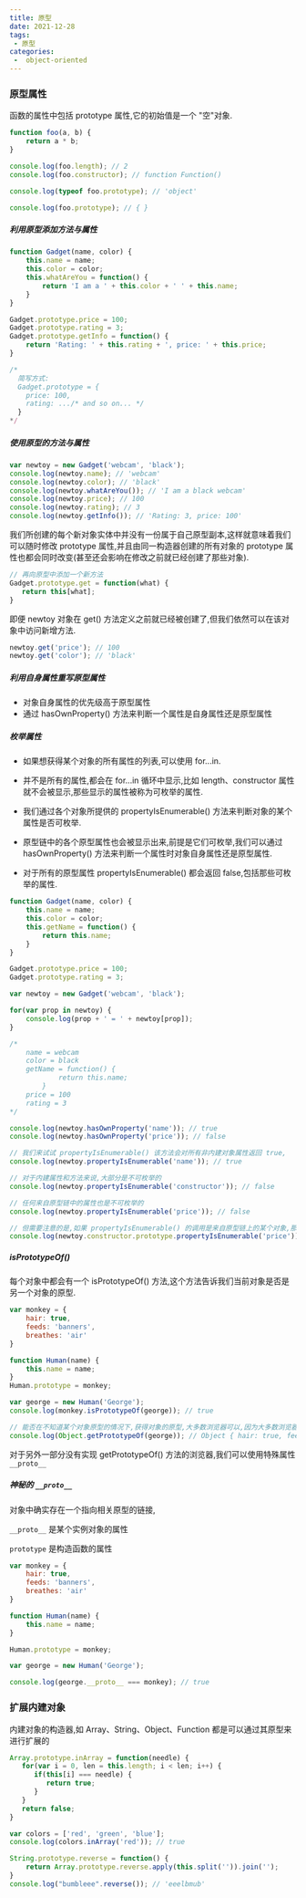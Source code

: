 ```yaml
---
title: 原型
date: 2021-12-28
tags:
 - 原型
categories:
 -  object-oriented
---
```


### 原型属性

函数的属性中包括 prototype 属性,它的初始值是一个 "空"对象.

```js
function foo(a, b) {
	return a * b;
}

console.log(foo.length); // 2
console.log(foo.constructor); // function Function()

console.log(typeof foo.prototype); // 'object'

console.log(foo.prototype); // { }
```

##### 利用原型添加方法与属性

```js
function Gadget(name, color) {
	this.name = name;
	this.color = color;
	this.whatAreYou = function() {
		return 'I am a ' + this.color + ' ' + this.name;
	}
}

Gadget.prototype.price = 100;
Gadget.prototype.rating = 3;
Gadget.prototype.getInfo = function() {
	return 'Rating: ' + this.rating + ', price: ' + this.price;
}

/*
  简写方式:
  Gadget.prototype = {
    price: 100,
    rating: .../* and so on... */
  }
*/
```

##### 使用原型的方法与属性

```js
var newtoy = new Gadget('webcam', 'black');
console.log(newtoy.name); // 'webcam'
console.log(newtoy.color); // 'black'
console.log(newtoy.whatAreYou()); // 'I am a black webcam'
console.log(newtoy.price); // 100
console.log(newtoy.rating); // 3
console.log(newtoy.getInfo()); // 'Rating: 3, price: 100'
```

我们所创建的每个新对象实体中并没有一份属于自己原型副本,这样就意味着我们可以随时修改 prototype 属性,并且由同一构造器创建的所有对象的 prototype 属性也都会同时改变(甚至还会影响在修改之前就已经创建了那些对象).

```js
// 再向原型中添加一个新方法
Gadget.prototype.get = function(what) {
   return this[what];
}
```

即便 newtoy 对象在 get() 方法定义之前就已经被创建了,但我们依然可以在该对象中访问新增方法.

```js
newtoy.get('price'); // 100
newtoy.get('color'); // 'black'
```

##### 利用自身属性重写原型属性

- 对象自身属性的优先级高于原型属性
- 通过 hasOwnProperty() 方法来判断一个属性是自身属性还是原型属性

##### 枚举属性

- 如果想获得某个对象的所有属性的列表,可以使用 for...in.

- 并不是所有的属性,都会在 for...in 循环中显示,比如 length、constructor 属性就不会被显示,那些显示的属性被称为可枚举的属性.

- 我们通过各个对象所提供的 propertyIsEnumerable() 方法来判断对象的某个属性是否可枚举.
- 原型链中的各个原型属性也会被显示出来,前提是它们可枚举,我们可以通过 hasOwnProperty() 方法来判断一个属性时对象自身属性还是原型属性.
- 对于所有的原型属性 propertyIsEnumerable() 都会返回 false,包括那些可枚举的属性.

```js
function Gadget(name, color) {
	this.name = name;
	this.color = color;
	this.getName = function() {
		return this.name;
	}
}

Gadget.prototype.price = 100;
Gadget.prototype.rating = 3;

var newtoy = new Gadget('webcam', 'black');

for(var prop in newtoy) {
	console.log(prop + ' = ' + newtoy[prop]);
}

/*
	name = webcam
	color = black
	getName = function() {
			return this.name;
		}
	price = 100
	rating = 3
*/
```

```js
console.log(newtoy.hasOwnProperty('name')); // true
console.log(newtoy.hasOwnProperty('price')); // false
```

```js
// 我们来试试 propertyIsEnumerable() 该方法会对所有非内建对象属性返回 true,
console.log(newtoy.propertyIsEnumerable('name')); // true

// 对于内建属性和方法来说,大部分是不可枚举的
console.log(newtoy.propertyIsEnumerable('constructor')); // false

// 任何来自原型链中的属性也是不可枚举的
console.log(newtoy.propertyIsEnumerable('price')); // false

// 但需要注意的是,如果 propertyIsEnumerable() 的调用是来自原型链上的某个对象,那么该对象中的属性是可枚举的
console.log(newtoy.constructor.prototype.propertyIsEnumerable('price'));
```

##### isPrototypeOf()

每个对象中都会有一个 isPrototypeOf() 方法,这个方法告诉我们当前对象是否是另一个对象的原型.

```js
var monkey = {
	hair: true,
	feeds: 'banners',
	breathes: 'air'
}

function Human(name) {
	this.name = name;
}
Human.prototype = monkey;

var george = new Human('George');
console.log(monkey.isPrototypeOf(george)); // true

// 能否在不知道某个对象原型的情况下,获得对象的原型,大多数浏览器可以,因为大多数浏览器实现了 es5 的 object.getProtorypeOf() 方法
console.log(Object.getPrototypeOf(george)); // Object { hair: true, feeds: "banners", breathes: "air" }
```

对于另外一部分没有实现 getPrototypeOf() 方法的浏览器,我们可以使用特殊属性` __proto__`

##### 神秘的 `__proto__`

对象中确实存在一个指向相关原型的链接,

`__proto__` 是某个实例对象的属性

`prototype` 是构造函数的属性

```js
var monkey = {
	hair: true,
	feeds: 'banners',
	breathes: 'air'
}

function Human(name) {
	this.name = name;
}

Human.prototype = monkey;

var george = new Human('George');

console.log(george.__proto__ === monkey); // true
```

### 扩展内建对象

内建对象的构造器,如 Array、String、Object、Function 都是可以通过其原型来进行扩展的

```js
Array.prototype.inArray = function(needle) {
   for(var i = 0, len = this.length; i < len; i++) {
   	  if(this[i] === needle) {
   	  	 return true;
   	  }
   }
   return false;
}

var colors = ['red', 'green', 'blue'];
console.log(colors.inArray('red')); // true
```

```js
String.prototype.reverse = function() {
	return Array.prototype.reverse.apply(this.split('')).join('');
}
console.log("bumbleee".reverse()); // 'eeelbmub'
```